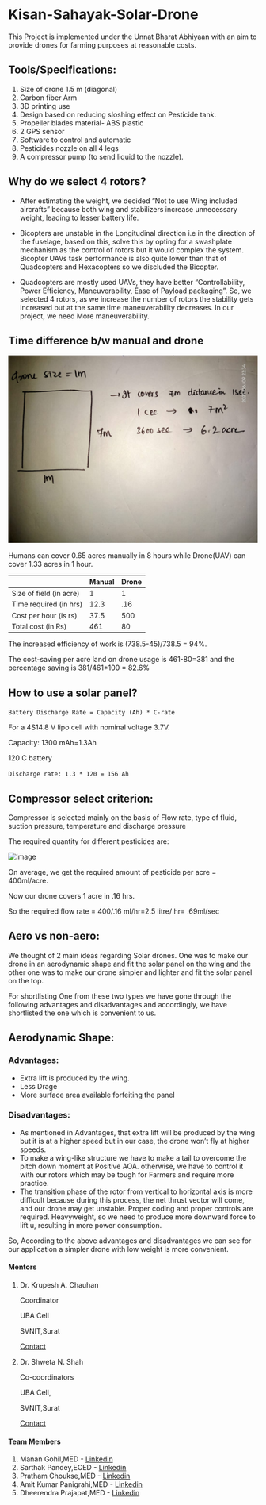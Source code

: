 # Kisan-Sahayak-Solar-Drone

This Project is implemented under the Unnat Bharat Abhiyaan with an aim to provide drones for farming purposes at reasonable costs.

## Tools/Specifications:

1. Size of drone 1.5 m (diagonal)
2. Carbon fiber Arm
3. 3D printing use
4. Design based on reducing sloshing effect on Pesticide tank.
5. Propeller blades material- ABS plastic
6. 2 GPS sensor
7. Software to control and automatic
8. Pesticides nozzle on all 4 legs
9. A compressor pump (to send liquid to the nozzle).

## Why do we select 4 rotors?

* After estimating the weight, we decided “Not to use Wing included aircrafts” because both wing and stabilizers increase unnecessary weight, leading to lesser battery life.

* Bicopters are unstable in the Longitudinal direction i.e in the direction of the fuselage, based on this, solve this by opting for a swashplate mechanism as the control of rotors but it would complex the system. Bicopter UAVs task performance is also quite lower than that of Quadcopters and Hexacopters so we discluded the Bicopter.

* Quadcopters are mostly used UAVs, they have better “Controllability, Power Efficiency, Maneuverability, Ease of Payload packaging”. So, we selected 4 rotors, as we increase the number of rotors the stability gets increased but at the same time maneuverability decreases. In our project, we need More maneuverability. 


## Time difference b/w manual and drone

![image](https://github.com/sarthakpandey001/Kisan-Sahayak-Solar-Drone/blob/master/img/size.jpeg)

Humans can cover 0.65 acres manually in 8 hours while Drone(UAV) can cover 1.33 acres in 1 hour.



| |Manual |Drone  |
|----- |----- |----- |
|Size of field (in acre) |1  |1  |
|Time required (in hrs)|12.3 |.16 |
|Cost per hour (is rs)|37.5 |500 |
|Total cost (in Rs)|461 |80 |

The increased efficiency of work is (738.5-45)/738.5 = 94%.

The cost-saving per acre land on drone usage is 461-80=381 and the percentage saving is 381/461*100 = 82.6%

## How to use a solar panel?

```Battery Discharge Rate = Capacity (Ah) * C-rate ```

For a 4S14.8 V lipo cell with nominal voltage 3.7V.

Capacity: 1300 mAh=1.3Ah

120 C battery

`Discharge rate: 1.3 * 120 = 156 Ah`

## Compressor select criterion:
Compressor is selected mainly on the basis of Flow rate, type of fluid, suction pressure, temperature and discharge pressure

The required quantity for different pesticides are:

![image](https://github.com/sarthakpandey001/Kisan-Sahayak-Solar-Drone/blob/master/img/pesticide.jpg)

On average, we get the required amount of pesticide per acre = 400ml/acre.

Now our drone covers 1 acre in .16 hrs.

So the required flow rate = 400/.16 ml/hr=2.5 litre/ hr= .69ml/sec

## Aero vs non-aero:
We thought of 2 main ideas regarding Solar drones. One was to make our drone in an aerodynamic shape and fit the solar panel 
on the wing and the other one was to make our drone simpler and lighter and fit the solar panel on the top.
   
For shortlisting One from these two types we have gone through the following advantages and disadvantages and accordingly,
we have shortlisted the one which is convenient to us.

## Aerodynamic Shape:
     
### Advantages:
- Extra lift is produced by the wing.
- Less Drage
- More surface area available forfeiting the panel

### Disadvantages:
-  As mentioned in Advantages, that extra lift will be produced by the wing but it is at a higher speed but in our case, the drone won’t fly at higher speeds.
- To make a wing-like structure we have to make a tail to overcome the pitch down moment at Positive AOA. otherwise, we have to control it with  our rotors which may be tough for Farmers and require more practice.
- The transition phase of the rotor from vertical to horizontal axis is more difficult because during this process, the net thrust vector will come, and our drone may get unstable. Proper coding and proper controls are required.
Heavyweight, so we need to produce more downward force to lift u, resulting in more power consumption.

So, According to the above advantages and disadvantages we can see for our application a simpler drone with low weight is more convenient.



#### Mentors

1. Dr. Krupesh A. Chauhan
   
   Coordinator
   
   UBA Cell 

   SVNIT,Surat

   [Contact](https://www.svnit.ac.in/facup/kac.pdf) 

2. Dr. Shweta N. Shah
 
   Co-coordinators

   UBA Cell,

   SVNIT,Surat

   [Contact](https://www.svnit.ac.in/facup/SNS/index.html)


#### Team Members

1. Manan Gohil,MED     -   [Linkedin](https://www.linkedin.com/in/manan-gohil-866b38199)
2. Sarthak Pandey,ECED  -  [Linkedin](https://www.linkedin.com/in/sarthak-pandey-b8201b194/)
3. Pratham Choukse,MED  -  [Linkedin](https://www.linkedin.com/in/pratham-choukse-66841b1b8/)
4. Amit Kumar Panigrahi,MED - [Linkedin](https://www.linkedin.com/in/amit-kumar-panigrahi-/)
5. Dheerendra Prajapat,MED  - [Linkedin](https://www.linkedin.com/in/dheerendra-prajapat-4195341b6)







